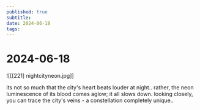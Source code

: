 ```yaml
---
published: true
subtitle: 
date: 2024-06-18
tags: 
---
```


# 2024-06-18

![[[221] nightcityneon.jpg]]

its not so much that the city's heart beats louder at night.. rather, the neon luminescence of its blood comes aglow; it all slows down. looking closely, you can trace the city's veins - a constellation completely unique..